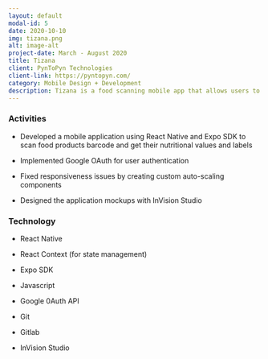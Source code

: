 ```yaml
---
layout: default
modal-id: 5
date: 2020-10-10
img: tizana.png
alt: image-alt
project-date: March - August 2020
title: Tizana
client: PynToPyn Technologies
client-link: https://pyntopyn.com/
category: Mobile Design + Development
description: Tizana is a food scanning mobile app that allows users to scan food products,get their nutritional values, and compare them to other products in the same category.
---
```


### Activities

* Developed a mobile application using React Native and Expo SDK to scan food products barcode and get their nutritional values and labels

* Implemented Google OAuth for user authentication

* Fixed responsiveness issues by creating custom auto-scaling components

* Designed the application mockups with InVision Studio

### Technology

* React Native

* React Context (for state management)

* Expo SDK

* Javascript

* Google 0Auth API

* Git

* Gitlab

* InVision Studio


